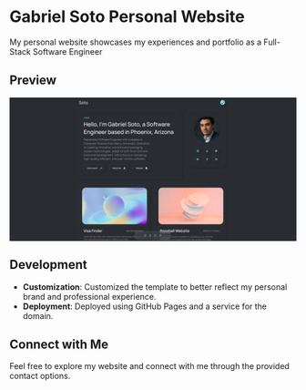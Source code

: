 # Gabriel Soto Personal Website
My personal website showcases my experiences and portfolio as a Full-Stack Software Engineer

## Preview
<div align="center">
    <a href="https://www.gabrielsotodev.com/" target="_blank">
        <img src="./images/GabrielSotoDev Website.png" align="center" width="1000px" alt="Gabriel's Portfolio Site Preview">
    </a>
</div>

## Development
- **Customization**: Customized the template to better reflect my personal brand and professional experience.
- **Deployment**: Deployed using GitHub Pages and a service for the domain.

## Connect with Me
Feel free to explore my website and connect with me through the provided contact options.
